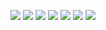 <div align="center"><p><a href="https://twitter.com/walid_|   ELHADIM" target="_blank"><img
            src="https://img.shields.io/badge/|-OUALID-blue?logo=twitter&style=for-the-badge"/></a> <a href="https://www.facebook.com/walid.hdm.33" target="_blank"><img
            src="https://img.shields.io/badge/|-OUALID-blue?logo=facebook&style=for-the-badge"/></a> <a href="https://www.instagram.com/walid.hdm/" target="_blank"><img
            src="https://img.shields.io/badge/|-wOUALID-blue?logo=instagram&style=for-the-badge"/></a> <a href="mailto:walid ELHADIM8@gmail.com"><img
            src="https://img.shields.io/badge/|-OUALID-blue?logo=gmail&style=for-the-badge"/></a> <a href="https://www.linkedin.com/in/walid-ELHADIM-752a04268" target="_blank"><img
            src="https://img.shields.io/badge/%7C-OUALID-blue?style=for-the-badge&logo=linkedin"/></a> <a href="https://wa.me//+212606956478"><img
            src="https://img.shields.io/badge/|-OUALID-blue?logo=WhatsApp&style=for-the-badge"/></a> <a href=https://t.me/Walid_Hdm_2004 target="_blank"><img
            src="https://img.shields.io/badge/|-OUALID-blue?logo=telegram&style=for-the-badge"/></a></p></div>

